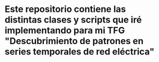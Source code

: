 # Este repositorio contiene las distintas clases y scripts que iré implementando para mi TFG "Descubrimiento de patrones en series temporales de red eléctrica"
